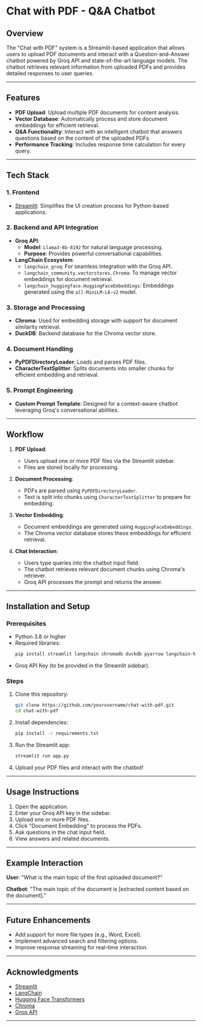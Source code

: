 # Chat with PDF - Q&A Chatbot

## Overview

The "Chat with PDF" system is a Streamlit-based application that allows users to upload PDF documents and interact with a Question-and-Answer chatbot powered by Groq API and state-of-the-art language models. The chatbot retrieves relevant information from uploaded PDFs and provides detailed responses to user queries.

---

## Features

- **PDF Upload**: Upload multiple PDF documents for content analysis.
- **Vector Database**: Automatically process and store document embeddings for efficient retrieval.
- **Q&A Functionality**: Interact with an intelligent chatbot that answers questions based on the content of the uploaded PDFs.
- **Performance Tracking**: Includes response time calculation for every query.

---

## Tech Stack

### 1. **Frontend**
   - [Streamlit](https://streamlit.io/): Simplifies the UI creation process for Python-based applications.

### 2. **Backend and API Integration**
   - **Groq API**:
     - **Model**: `Llama3-8b-8192` for natural language processing.
     - **Purpose**: Provides powerful conversational capabilities.
   - **LangChain Ecosystem**:
     - `langchain_groq`: For seamless integration with the Groq API.
     - `langchain_community.vectorstores.Chroma`: To manage vector embeddings for document retrieval.
     - `langchain_huggingface.HuggingFaceEmbeddings`: Embeddings generated using the `all-MiniLM-L6-v2` model.

### 3. **Storage and Processing**
   - **Chroma**: Used for embedding storage with support for document similarity retrieval.
   - **DuckDB**: Backend database for the Chroma vector store.

### 4. **Document Handling**
   - **PyPDFDirectoryLoader**: Loads and parses PDF files.
   - **CharacterTextSplitter**: Splits documents into smaller chunks for efficient embedding and retrieval.

### 5. **Prompt Engineering**
   - **Custom Prompt Template**: Designed for a context-aware chatbot leveraging Groq's conversational abilities.

---

## Workflow

1. **PDF Upload**:
   - Users upload one or more PDF files via the Streamlit sidebar.
   - Files are stored locally for processing.

2. **Document Processing**:
   - PDFs are parsed using `PyPDFDirectoryLoader`.
   - Text is split into chunks using `CharacterTextSplitter` to prepare for embedding.

3. **Vector Embedding**:
   - Document embeddings are generated using `HuggingFaceEmbeddings`.
   - The Chroma vector database stores these embeddings for efficient retrieval.

4. **Chat Interaction**:
   - Users type queries into the chatbot input field.
   - The chatbot retrieves relevant document chunks using Chroma's retriever.
   - Groq API processes the prompt and returns the answer.

---

## Installation and Setup

### Prerequisites
- Python 3.8 or higher
- Required libraries:
  ```bash
  pip install streamlit langchain chromadb duckdb pyarrow langchain-huggingface
  ```
- Groq API Key (to be provided in the Streamlit sidebar).

### Steps
1. Clone this repository:
   ```bash
   git clone https://github.com/yourusername/chat-with-pdf.git
   cd chat-with-pdf
   ```
2. Install dependencies:
   ```bash
   pip install -r requirements.txt
   ```
3. Run the Streamlit app:
   ```bash
   streamlit run app.py
   ```
4. Upload your PDF files and interact with the chatbot!

---

## Usage Instructions

1. Open the application.
2. Enter your Groq API key in the sidebar.
3. Upload one or more PDF files.
4. Click "Document Embedding" to process the PDFs.
5. Ask questions in the chat input field.
6. View answers and related documents.

---

## Example Interaction

**User**: "What is the main topic of the first uploaded document?"

**Chatbot**: "The main topic of the document is [extracted content based on the document]."

---

## Future Enhancements
- Add support for more file types (e.g., Word, Excel).
- Implement advanced search and filtering options.
- Improve response streaming for real-time interaction.

---

## Acknowledgments

- [Streamlit](https://streamlit.io/)
- [LangChain](https://langchain.com/)
- [Hugging Face Transformers](https://huggingface.co/transformers/)
- [Chroma](https://docs.trychroma.com/)
- [Groq API](https://groq.com/)

---

